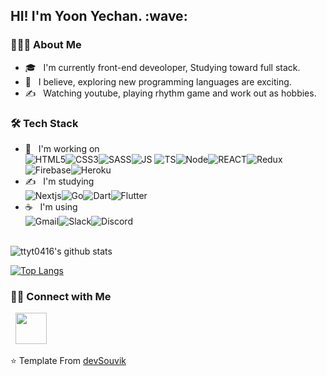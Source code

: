 <h2> HI! I'm Yoon Yechan. :wave:</h2>

<h3> 👨🏻‍💻 About Me </h3>

- 🎓 &nbsp; I'm currently front-end deveoloper, Studying toward full stack.
- 🤔 &nbsp; I believe, exploring new programming languages are exciting.
- ✍️ &nbsp; Watching youtube, playing rhythm game and work out as hobbies.

<h3>🛠 Tech Stack</h3>

- 💼 &nbsp; I'm working on</br>
  <img alt="HTML5" src="https://img.shields.io/badge/HTML5-E34F26?style=for-the-badge&logo=html5&logoColor=white"><img alt="CSS3" src="https://img.shields.io/badge/CSS3-1572B6?style=for-the-badge&logo=css3&logoColor=white"><img alt="SASS" src="https://img.shields.io/badge/Sass-CC6699?style=for-the-badge&logo=sass&logoColor=white"><img alt="JS" src="https://img.shields.io/badge/javascript-F7DF1E?style=for-the-badge&logo=javascript&logoColor=black"> <img alt="TS" src="https://img.shields.io/badge/TypeScript-007ACC?style=for-the-badge&logo=typescript&logoColor=white"><img alt="Node" src="https://img.shields.io/badge/Node.js-43853D?style=for-the-badge&logo=node.js&logoColor=white"><img alt="REACT" src="https://img.shields.io/badge/React-20232A?style=for-the-badge&logo=react&logoColor=61DAFB"><img alt="Redux" src="https://img.shields.io/badge/Redux-593D88?style=for-the-badge&logo=redux&logoColor=white"><img alt="Firebase" src="https://img.shields.io/badge/Firebase-FFCA28?style=for-the-badge&logo=firebase&logoColor=white"><img alt="Heroku" src="https://img.shields.io/badge/Heroku-430098?style=for-the-badge&logo=heroku&logoColor=white">
- ✍️ &nbsp; I'm studying</br>
  <img alt="Nextjs" src="https://img.shields.io/badge/Next.js-000000?style=for-the-badge&logo=next.js&logoColor=white"><img alt="Go" src="https://img.shields.io/badge/Go-00ADD8?style=for-the-badge&logo=go&logoColor=white"><img alt="Dart" src="https://img.shields.io/badge/Dart-0175C2?style=for-the-badge&logo=dart&logoColor=white"><img alt="Flutter" src="https://img.shields.io/badge/Flutter-02569B?style=for-the-badge&logo=flutter&logoColor=white">
- ☕ &nbsp; I'm using</br>
<img alt="Gmail" src="https://img.shields.io/badge/Gmail-D14836?style=for-the-badge&logo=gmail&logoColor=white"><img alt="Slack" src="https://img.shields.io/badge/Slack-4A154B?style=for-the-badge&logo=slack&logoColor=white"><img alt="Discord" src="https://img.shields.io/badge/Discord-7289DA?style=for-the-badge&logo=discord&logoColor=white">
<!-- - 🌐 &nbsp; Android | flutter | HTML | CSS | JavaScript | Bootstrap
- 🛢 &nbsp; MySQL | Firebase | Xampp
- 🔧 &nbsp; Android Studio | PyCharm | Visual Studio code | Eclipse | Git
- 🖥 &nbsp; Adobe Xd | Illustrator | Photoshop | OpenShot -->

<br>

<img align="center" alt="ttyt0416's github stats" src="https://github-readme-stats.vercel.app/api?username=ttyt0416&include_all_commits=true&count_private=true&show_icons=true&line_height=20&title_color=7A7ADB&icon_color=2234AE&text_color=D3D3D3&bg_color=0,000000,130F40">

</br>

[![Top Langs](https://github-readme-stats.vercel.app/api/top-langs/?username=ttyt0416&layout=compact&text_color=daf7dc&bg_color=151515)](https://github.com/ttyt0416/github-readme-stats)

<h3> 🤝🏻 Connect with Me </h3>&nbsp; <a href="mailto:ttyt0416@gmail.com" target="_blank" rel="noopener noreferrer"><img src="https://img.icons8.com/plasticine/100/000000/gmail.png"  width="50" /></a>

⭐️ Template From [devSouvik](https://github.com/devSouvik)
